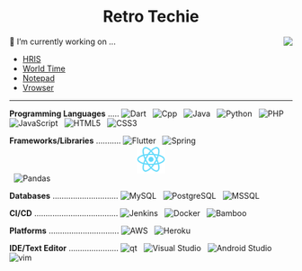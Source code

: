 <h1 align="center">Retro Techie</h1>

<img align="right"
  src="https://github-readme-stats.vercel.app/api?username=retrotechie&show_icons=true&hide_border=true&hide_title=true&theme=transparent"
/>

🔭 I’m currently working on ...
- [HRIS](https://github.com/retrotechie/rt-hris)
- [World Time](https://github.com/retrotechie/rt-flutter-tryout/tree/1-world-time/world_time)
- [Notepad](https://github.com/retrotechie/rt-cpp-tryout/tree/2-notepad/Notepad)
- [Vrowser](https://github.com/retrotechie/rt-vrowser)


---

**Programming Languages** ..... <img  src="https://cdn.jsdelivr.net/gh/devicons/devicon/icons/dart/dart-original.svg" alt="Dart" width="50" height="50"/> &nbsp;
<img  src="https://cdn.jsdelivr.net/gh/devicons/devicon/icons/cplusplus/cplusplus-original.svg" alt="Cpp" width="50" height="50"/> &nbsp; 
<img  src="https://cdn.jsdelivr.net/gh/devicons/devicon/icons/java/java-original.svg" alt="Java" width="50" height="50"/> &nbsp; 
<img  src="https://cdn.jsdelivr.net/gh/devicons/devicon/icons/python/python-original.svg" alt="Python" width="50" height="50"/> &nbsp; 
<img  src="https://cdn.jsdelivr.net/gh/devicons/devicon/icons/php/php-original.svg" alt="PHP" width="50" height="50"/> &nbsp; 
<img  src="https://cdn.jsdelivr.net/gh/devicons/devicon/icons/javascript/javascript-original.svg" alt="JavaScript" width="50" height="50"/> &nbsp; 
<img  src="https://cdn.jsdelivr.net/gh/devicons/devicon/icons/html5/html5-original.svg" alt="HTML5" width="50" height="50"/> &nbsp; 
<img  src="https://cdn.jsdelivr.net/gh/devicons/devicon/icons/css3/css3-original.svg" alt="CSS3" width="50" height="50"/> &nbsp; 

**Frameworks/Libraries** ........... <img  src="https://cdn.jsdelivr.net/gh/devicons/devicon/icons/flutter/flutter-original.svg" alt="Flutter" width="50" height="50"/> &nbsp; 
<img  src="https://cdn.jsdelivr.net/gh/devicons/devicon/icons/spring/spring-original.svg" alt="Spring" width="50" height="50"/> &nbsp; 
<img  src="https://raw.githubusercontent.com/devicons/devicon/1119b9f84c0290e0f0b38982099a2bd027a48bf1/icons/react/react-original.svg" alt="ReactJS" width="50" height="50" style="margin:0 auto; display:block;"/> &nbsp;
<img  src="https://cdn.jsdelivr.net/gh/devicons/devicon/icons/pandas/pandas-original.svg" alt="Pandas" width="50" height="50"/> &nbsp; 

**Databases** ............................. <img  src="https://cdn.jsdelivr.net/gh/devicons/devicon/icons/mysql/mysql-plain.svg" alt="MySQL" width="50" height="50"/> &nbsp; 
<img  src="https://cdn.jsdelivr.net/gh/devicons/devicon/icons/postgresql/postgresql-original.svg" alt="PostgreSQL" width="50" height="50"/> &nbsp;
<img  src="https://cdn.jsdelivr.net/gh/devicons/devicon/icons/microsoftsqlserver/microsoftsqlserver-plain.svg" alt="MSSQL" width="50" height="50"/> &nbsp; 

**CI/CD** ..................................... <img  src="https://cdn.jsdelivr.net/gh/devicons/devicon/icons/jenkins/jenkins-original.svg" alt="Jenkins" width="50" height="50"/> &nbsp; 
<img  src="https://cdn.jsdelivr.net/gh/devicons/devicon/icons/docker/docker-original.svg" alt="Docker" width="50" height="50"/> &nbsp;
<img  src="https://cdn.jsdelivr.net/gh/devicons/devicon/icons/bamboo/bamboo-original.svg" alt="Bamboo" width="50" height="50"/> &nbsp; 

**Platforms** ............................... <img  src="https://cdn.jsdelivr.net/gh/devicons/devicon/icons/amazonwebservices/amazonwebservices-original.svg" alt="AWS" width="50" height="50"/> &nbsp; 
<img  src="https://cdn.jsdelivr.net/gh/devicons/devicon/icons/heroku/heroku-original.svg" alt="Heroku" width="50" height="50"/> &nbsp; 

**IDE/Text Editor** ...................... <img  src="https://cdn.jsdelivr.net/gh/devicons/devicon/icons/qt/qt-original.svg" alt="qt" width="50" height="50"/> &nbsp; 
<img  src="https://cdn.jsdelivr.net/gh/devicons/devicon/icons/visualstudio/visualstudio-plain.svg" alt="Visual Studio" width="50" height="50"/> &nbsp; 
<img  src="https://cdn.jsdelivr.net/gh/devicons/devicon/icons/androidstudio/androidstudio-original.svg" alt="Android Studio" width="50" height="50"/> &nbsp; 
<img  src="https://cdn.jsdelivr.net/gh/devicons/devicon/icons/vim/vim-original.svg" alt="vim" width="50" height="50"/> &nbsp; 


